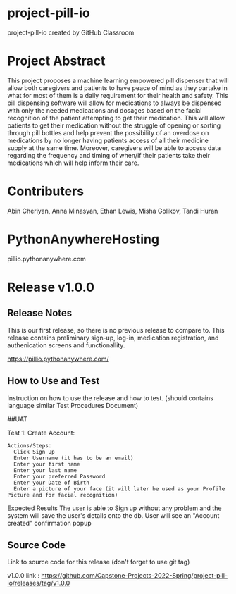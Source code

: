# project-pill-io
project-pill-io created by GitHub Classroom

# Project Abstract
This project proposes a machine learning empowered pill dispenser that will allow both caregivers and patients to have peace of mind as they partake in what for most of them is a daily requirement for their health and safety. This pill dispensing software will allow for medications to always be dispensed with only the needed medications and dosages based on the facial recognition of the patient attempting to get their medication. This will allow patients to get their medication without the struggle of opening or sorting through pill bottles and help prevent the possibility of an overdose on medications by no longer having patients access of all their medicine supply at the same time. Moreover, caregivers will be able to access data regarding the frequency and timing of when/if their patients take their medications which will help inform their care. 

# Contributers
Abin Cheriyan, Anna Minasyan, Ethan Lewis, Misha Golikov, Tandi Huran

# PythonAnywhereHosting
pillio.pythonanywhere.com

# Release v1.0.0

## Release Notes
This is our first release, so there is no previous release to compare to. This release contains preliminary sign-up, log-in, medication registration, and authenication screens and functionallity. 

https://pillio.pythonanywhere.com/

## How to Use and Test
Instruction on how to use the release and how  to test. (should contains language similar Test Procedures Document) 

##UAT

Test 1:
  Create Account:
    
    Actions/Steps:
      Click Sign Up
      Enter Username (it has to be an email)
      Enter your first name 
      Enter your last name
      Enter your preferred Password 
      Enter your Date of Birth
      Enter a picture of your face (it will later be used as your Profile Picture and for facial recognition)
    
  Expected Results
     The user is able to Sign up without any problem and the system will save the user's details onto the db. 
     User will see an "Account created" confirmation popup

## Source Code
Link to source code  for this release (don't forget to use git tag)

v1.0.0
link : https://github.com/Capstone-Projects-2022-Spring/project-pill-io/releases/tag/v1.0.0
